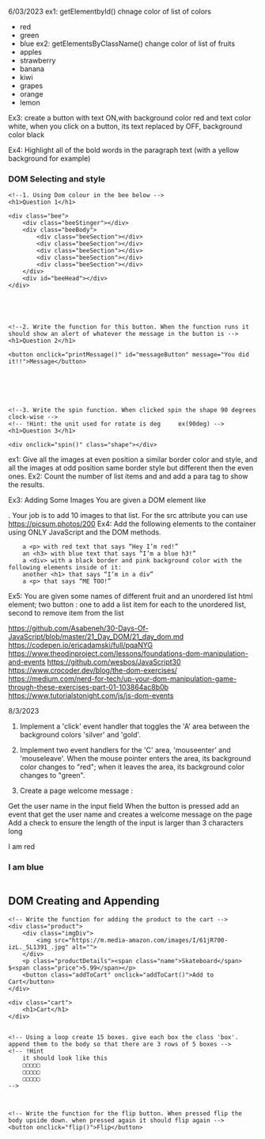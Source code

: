 6/03/2023
ex1: getElementbyId() chnage color of list of colors
- red
- green
- blue
ex2: getElementsByClassName() change color of list of fruits
- apples
- strawberry
- banana
- kiwi
- grapes
- orange
- lemon

Ex3: create a button with text ON,with background color red and text color white, when you click on a button, its text replaced by OFF, background color black

Ex4: Highlight all of the bold words in the paragraph text (with a yellow background for example)

<h3>DOM Selecting and style</h3>


    <!--1. Using Dom colour in the bee below -->
    <h1>Question 1</h1>

    <div class="bee">
        <div class="beeStinger"></div>
        <div class="beeBody">
            <div class="beeSection"></div>
            <div class="beeSection"></div>
            <div class="beeSection"></div>
            <div class="beeSection"></div>
            <div class="beeSection"></div>
        </div>
        <div id="beeHead"></div>
    </div>





    <!--2. Write the function for this button. When the function runs it should show an alert of whatever the message in the button is -->
    <h1>Question 2</h1>

    <button onclick="printMessage()" id="messageButton" message="You did it!!">Message</button>






    <!--3. Write the spin function. When clicked spin the shape 90 degrees clock-wise -->
    <!-- !Hint: the unit used for rotate is deg     ex(90deg) -->
    <h1>Question 3</h1>

    <div onclick="spin()" class="shape"></div>




ex1:
Give all the images at even position a similar border color and style, and all the images at odd position same border style but different then the even ones.
Ex2: 
Count the number of list items and and add a para tag to show the results.

Ex3: Adding Some Images
You are given a DOM element like <ul class="iamge-list"></ul>. Your job is to add 10 images to that list. For the src attribute you can use https://picsum.photos/200
Ex4:
Add the following elements to the container using ONLY JavaScript and the DOM methods.

		a <p> with red text that says “Hey I’m red!”
		an <h3> with blue text that says “I’m a blue h3!”
		a <div> with a black border and pink background color with the following elements inside of it:
		another <h1> that says “I’m in a div”
		a <p> that says “ME TOO!”
Ex5:
You are given some names of different fruit and an unordered list html element; two button : one to add a list item for each to the unordered list, second to remove item from the list	

https://github.com/Asabeneh/30-Days-Of-JavaScript/blob/master/21_Day_DOM/21_day_dom.md
https://codepen.io/ericadamski/full/pqaNYG
https://www.theodinproject.com/lessons/foundations-dom-manipulation-and-events
https://github.com/wesbos/JavaScript30
https://www.crocoder.dev/blog/the-dom-exercises/
https://medium.com/nerd-for-tech/up-your-dom-manipulation-game-through-these-exercises-part-01-103864ac8b0b
https://www.tutorialstonight.com/js/js-dom-events

8/3/2023
1. Implement a 'click' event handler that toggles the 'A' area between the background colors 'silver' and 'gold'.
2. Implement two event handlers for the 'C' area, 'mouseenter' and 'mouseleave'. When the mouse pointer enters the area, its background color changes to "red"; when it leaves the area, its background color changes to "green".

3. Create a page welcome message :

Get the user name in the input field
When the button is pressed add an event that get the user name and creates a welcome message on the page
Add a check to ensure the length of the input is larger than 3 characters long

<ul>
</ul>


<p>I am red
<h3>I am blue
<div>
	<h1>
	<p>
</div>

<h2>DOM Creating and Appending</h2>

    <!-- Write the function for adding the product to the cart -->
    <div class="product">
        <div class="imgDiv">
            <img src="https://m.media-amazon.com/images/I/61jR700-izL._SL1391_.jpg" alt="">
        </div>
        <p class="productDetails"><span class="name">Skateboard</span> $<span class="price">5.99</span></p>
        <button class="addToCart" onclick="addToCart()">Add to Cart</button>
    </div>

    <div class="cart">
        <h1>Cart</h1>
    </div>


    <!-- Using a loop create 15 boxes. give each box the class 'box'. append them to the body so that there are 3 rows of 5 boxes -->
    <!-- !Hint
        it should look like this
        ▢▢▢▢▢
        ▢▢▢▢▢
        ▢▢▢▢▢
    -->



    <!-- Write the function for the flip button. When pressed flip the body upside down. when pressed again it should flip again -->
    <button onclick="flip()">Flip</button>

